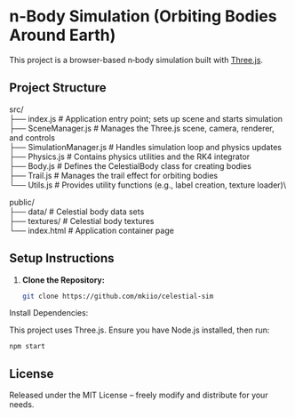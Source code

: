 # n-Body Simulation (Orbiting Bodies Around Earth)

This project is a browser-based n‑body simulation built with [Three.js](https://threejs.org/). 

## Project Structure
src/  
├── index.js # Application entry point; sets up scene and starts simulation\
├── SceneManager.js # Manages the Three.js scene, camera, renderer, and controls\
├── SimulationManager.js # Handles simulation loop and physics updates\
├── Physics.js # Contains physics utilities and the RK4 integrator\
├── Body.js # Defines the CelestialBody class for creating bodies\
├── Trail.js # Manages the trail effect for orbiting bodies\
└── Utils.js # Provides utility functions (e.g., label creation, texture loader)\

public/  
├── data/ # Celestial body data sets\
├── textures/ # Celestial body textures\
└── index.html # Application container page

## Setup Instructions

1. **Clone the Repository:**

   ```bash
   git clone https://github.com/mkiio/celestial-sim

Install Dependencies:

This project uses Three.js. Ensure you have Node.js installed, then run:

```npm install
npm start
```
## License

Released under the MIT License – freely modify and distribute for your needs.
